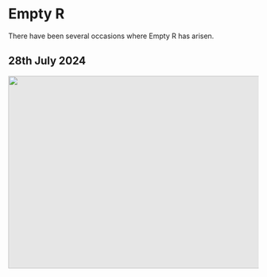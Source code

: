 # Empty R

There have been several occasions where Empty R has arisen.

## 28th July 2024

<img style="display: block;-webkit-user-select: none;margin: auto;cursor: zoom-in;background-color: hsl(0, 0%, 90%);transition: background-color 300ms;" src="https://www.mtr.com.hk/ch/customer/images/promotion/ktlsuspension/ktl-service-suspension-route-tc.png" width="582" height="387">
